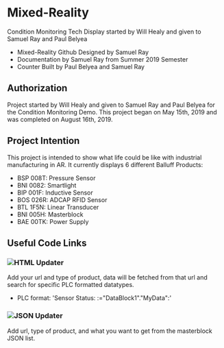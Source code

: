# Mixed-Reality
Condition Monitoring Tech Display started by Will Healy and given to Samuel Ray and Paul Belyea
- Mixed-Reality Github Designed by Samuel Ray
- Documentation by Samuel Ray from Summer 2019 Semester
- Counter Built by Paul Belyea and Samuel Ray
## Authorization
Project started by Will Healy and given to Samuel Ray and Paul Belyea for the Condition Monitoring Demo. This project began on May 15th, 2019 and was completed on August 16th, 2019.
## Project Intention
This project is intended to show what life could be like with industrial manufacturing in AR. It currently displays 6 different Balluff Products:
- BSP 008T: Pressure Sensor
- BNI 0082: Smartlight
- BIP 001F: Inductive Sensor
- BOS 026R: ADCAP RFID Sensor
- BTL 1F5N: Linear Transducer
- BNI 005H: Masterblock
- BAE 00TK: Power Supply
## Useful Code Links
### ![HTML Updater](https://github.com/healyw/Mixed-Reality/blob/master/documentation-code/HtmlUpdater.cs)
Add your url and type of product, data will be fetched from that url and search for specific PLC formatted datatypes. 
- PLC format: '<td>Sensor Status: :="DataBlock1"."MyData":</td>'
### ![JSON Updater](https://github.com/healyw/Mixed-Reality/blob/master/documentation-code/JsonUpdater.cs)
Add url, type of product, and what you want to get from the masterblock JSON list.
